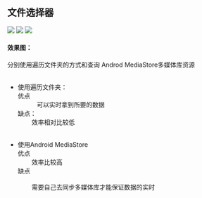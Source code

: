 
## 文件选择器

![](https://github.com/Yis92/FileSelector/blob/master/image/6.jpg)
![](https://github.com/Yis92/FileSelector/blob/master/image/5.jpg)
![](https://github.com/Yis92/FileSelector/blob/master/image/4.jpg)
#### 效果图：

分别使用遍历文件夹的方式和查询 Androd MediaStore多媒体库资源</br></br>

* 使用遍历文件夹：</br>
优点</br>
            可以实时拿到所要的数据</br>
缺点：</br>
            效率相对比较低</br></br>
 
* 使用Android MediaStore</br>
优点</br>
            效率比较高</br>
缺点</br>   
            需要自己去同步多媒体库才能保证数据的实时


 
